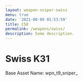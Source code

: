 ```yaml
---
layout: weapon-sniper-swiss
menu: true
date: '2021-08-09 01:53:59'
title: C58
permalink: /weapons/swiss/
description: Some description.
---
```


# Swiss K31

Base Asset Name: wpn_t9_sniper_
